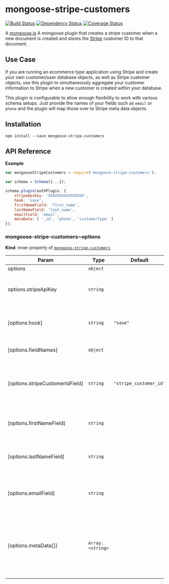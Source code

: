 mongoose-stripe-customers
====================
[![Build Status](https://travis-ci.org/Dashride/mongoose-stripe-customers.svg?branch=master)](https://travis-ci.org/Dashride/mongoose-stripe-customers)
[![Dependency Status](https://david-dm.org/Dashride/mongoose-stripe-customers.svg)](https://david-dm.org/Dashride/mongoose-stripe-customers)
[![Coverage Status](https://coveralls.io/repos/Dashride/mongoose-stripe-customers/badge.svg?branch=master&service=github)](https://coveralls.io/github/Dashride/mongoose-stripe-customers?branch=master)

A [mongoose.js](https://github.com/LearnBoost/mongoose/) A mongoose plugin that creates a stripe customer when a new document is created and stores the [Stripe](https://stripe.com) customer ID to that document.

## Use Case
If you are running an ecommerce type application using Stripe and create your own customer/user database objects, as well as Stripe customer objects, use this plugin to simultaneously aggregate your customer information to Stripe when a new customer is created within your database.

This plugin is configurable to allow enough flexibility to work with various schema setups. Just provide the names of your fields such as `email` or `phone` and the plugin will map those over to Stripe meta data objects.

## Installation

`npm install --save mongoose-stripe-customers`

## API Reference
**Example**  
```js
var mongooseStripeCustomers = require('mongoose-stripe-customers');

var schema = Schema({...});

schema.plugin(authPlugin, {
    stripeApiKey: 'XXXXXXXXXXXXXXXX',
    hook: 'save',
    firstNameField: 'first_name',
    lastNameField: 'last_name',
    emailField: 'email',
    metaData: [ '_id', 'phone', 'customerType' ]
});
 ```
<a name="module_mongoose-stripe-customers..options"></a>
### mongoose-stripe-customers~options
**Kind**: inner property of <code>[mongoose-stripe-customers](#module_mongoose-stripe-customers)</code>  

| Param | Type | Default | Description |
| --- | --- | --- | --- |
| options | <code>object</code> |  |  |
| options.stripeApiKey | <code>string</code> |  | The Stripe secret key used to access the Stripe API. |
| [options.hook] | <code>string</code> | <code>&quot;save&quot;</code> | The document hook you want this to run before. |
| [options.fieldNames] | <code>object</code> |  | Response field overrides. |
| [options.stripeCustomerIdField] | <code>string</code> | <code>&quot;stripe_customer_id&quot;</code> | The field in which you want the Stripe customer ID value to be stored. |
| [options.firstNameField] | <code>string</code> |  | The field in which the customer's first name is stored. |
| [options.lastNameField] | <code>string</code> |  | The field in which the customer's last name is stored. |
| [options.emailField] | <code>string</code> |  | The field in which the customer's email address is stored. |
| [options.metaData[]] | <code>Array.&lt;string&gt;</code> |  | If you want any extra data stored with the customer on Stripe, provide an array of field names. |

